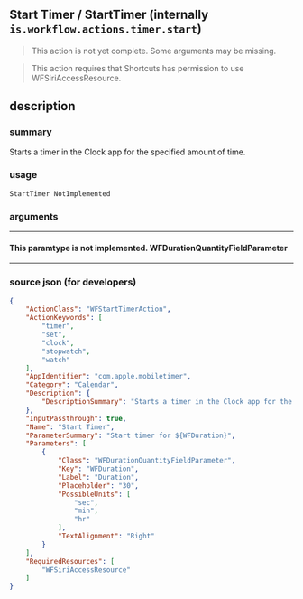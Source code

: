 
## Start Timer / StartTimer (internally `is.workflow.actions.timer.start`)

> This action is not yet complete. Some arguments may be missing.

> This action requires that Shortcuts has permission to use WFSiriAccessResource.


## description

### summary

Starts a timer in the Clock app for the specified amount of time.


### usage
```
StartTimer NotImplemented
```

### arguments

---

#### This paramtype is not implemented. WFDurationQuantityFieldParameter

---

### source json (for developers)

```json
{
	"ActionClass": "WFStartTimerAction",
	"ActionKeywords": [
		"timer",
		"set",
		"clock",
		"stopwatch",
		"watch"
	],
	"AppIdentifier": "com.apple.mobiletimer",
	"Category": "Calendar",
	"Description": {
		"DescriptionSummary": "Starts a timer in the Clock app for the specified amount of time."
	},
	"InputPassthrough": true,
	"Name": "Start Timer",
	"ParameterSummary": "Start timer for ${WFDuration}",
	"Parameters": [
		{
			"Class": "WFDurationQuantityFieldParameter",
			"Key": "WFDuration",
			"Label": "Duration",
			"Placeholder": "30",
			"PossibleUnits": [
				"sec",
				"min",
				"hr"
			],
			"TextAlignment": "Right"
		}
	],
	"RequiredResources": [
		"WFSiriAccessResource"
	]
}
```
